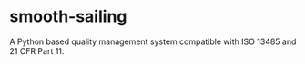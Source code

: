 # smooth-sailing
A Python based quality management system compatible with ISO 13485 and 21 CFR Part 11.
